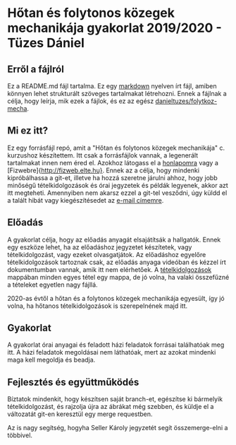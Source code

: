 # Hőtan és folytonos közegek mechanikája gyakorlat 2019/2020 - Tüzes Dániel

## Erről a fájlról
Ez a README.md fájl tartalma. Ez egy [markdown](https://en.wikipedia.org/wiki/Markdown) nyelven írt fájl, amiben könnyen lehet strukturált szöveges tartalmakat létrehozni. Ennek a fájlnak a célja, hogy leírja, mik ezek a fájlok, és ez az egész [danieltuzes/folytkoz-mecha](https://github.com/danieltuzes/folytkoz-mecha).
## Mi ez itt?
Ez egy forrásfájl repó, amit a "Hőtan és folytonos közegek mechanikája" c. kurzushoz készítettem. Itt csak a forrásfájlok vannak, a legenerált tartalmakat innen nem éred el. Azokhoz látogass el a [honlapomra](http://metal.elte.hu/~tuzes/oktatas/) vagy a [Fizwebre]{http://fizweb.elte.hu}. Ennek az a célja, hogy mindenki kipróbálhassa a git-et, illetve ha hozzá szeretne járulni ahhoz, hogy jobb minőségű tételkidolgozások és órai jegyzetek és példák legyenek, akkor azt itt megteheti. Amennyiben nem akarsz ezzel a git-tel vesződni, úgy küldd el a talált hibát vagy kiegészítésedet az [e-mail címemre](mailto:tuzes@metal.elte.hu).
## Előadás
A gyakorlat célja, hogy az előadás anyagát elsajátítsák a hallgatók. Ennek egy eszköze lehet, ha az előadáshoz jegyzetet készítetek, vagy tételkidolgozást, vagy ezeket olvasgatjátok. Az előadáshoz egyelőre tételkidolgozások tartoznak csak, az előadás anyaga videóban és kézzel írt dokumentumban vannak, amik itt nem elérhetőek. A [tételkidolgozások](https://github.com/danieltuzes/folytkoz-mecha/tree/master/t%C3%A9telkidolgoz%C3%A1s) mappában minden egyes tétel egy mappa, de jó volna, ha valaki összefűzné a tételeket egyetlen nagy fájllá.

2020-as évtől a hőtan és a folytonos közegek mechanikája egyesült, így jó volna, ha hőtanos tételkidolgozások is szerepelnének majd itt.
## Gyakorlat
A gyakorlat órai anyagai és feladott házi feladatok forrásai találhatóak meg itt. A házi feladatok megoldásai nem láthatóak, mert az azokat mindenki maga kell megoldja és beadja.

## Fejlesztés és együttműködés
Bíztatok mindenkit, hogy készítsen saját branch-et, egészítse ki bármelyik tételkidolgozást, és rajzolja újra az ábrákat még szebben, és küldje el a változatát git-en keresztül egy merge requestben.

Az is nagy segítség, hogyha Seller Károly jegyzetét segít összemerge-elni a többivel.